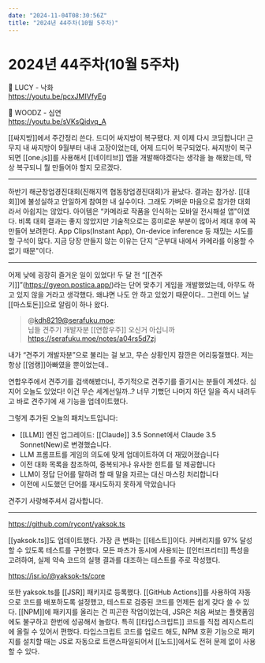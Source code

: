 ```yaml
---
date: "2024-11-04T08:30:56Z"
title: "2024년 44주차(10월 5주차)"
---
```


# 2024년 44주차(10월 5주차)

🎵 LUCY - 낙화\
https://youtu.be/pcxJMIVfyEg

🎵 WOODZ - 심연\
https://youtu.be/sVKsQidvq_A

[[싸지방]]에서 주간정리 쓴다. 드디어 싸지방이 복구됐다. 저 이제 다시 코딩합니다! 근무지 내 싸지방이 9월부터 내내 고장이었는데, 어제 드디어 복구되었다. 싸지방이 복구되면 [[one.js]]를 사용해서 [[네이티브]] 앱을 개발해야겠다는 생각을 늘 해왔는데, 막상 복구되니 뭘 만들어야 할지 모르겠다.

---

하반기 해군창업경진대회(진해지역 협동창업경진대회)가 끝났다. 결과는 참가상. [[대회]]에 불성실하고 안일하게 참여한 내 실수이다. 그래도 가벼운 마음으로 참가한 대회라서 아쉽지는 않았다. 아이템은 “카메라로 작품을 인식하는 모바일 전시해설 앱"이였다. 비록 대회 결과는 좋지 않았지만 기술적으로는 흥미로운 부분이 많아서 제대 후에 꼭 만들어 보려한다. App Clips(Instant App), On-device inference 등 재밌는 시도를 할 구석이 많다. 지금 당장 만들지 않는 이유는 단지 “군부대 내에서 카메라를 이용할 수 없기 때문"이다.

---

어제 낮에 굉장히 즐거운 일이 있었다! 두 달 전 “[[견주기]]”(https://gyeon.postica.app/)라는 단어 맞추기 게임을 개발했었는데, 아무도 하고 있지 않을 거라고 생각했다. 왜냐면 나도 안 하고 있었기 때문이다.. 그런데 어느 날 [[마스토돈]]으로 알림이 하나 왔다.

> @kdh8219@serafuku.moe:\
님들 견주기 개발자분 [[연합우주]] 오신거 아십니까\
https://serafuku.moe/notes/a04rs5d7zj

내가 “견주기 개발자분”으로 불리는 걸 보고, 무슨 상황인지 잠깐은 어리둥절했다. 저는 항상 [[엄랭]]아빠였을 뿐이었는데..

연합우주에서 견주기를 검색해봤더니, 주기적으로 견주기를 즐기시는 분들이 계셨다. 심지어 오늘도 있었다! 이건 무슨 세계선일까..? 너무 기뻤던 나머지 하던 일을 즉시 내려두고 바로 견주기에 새 기능을 업데이트했다.

그렇게 추가된 오늘의 패치노트입니다:
- [[LLM]] 엔진 업그레이드: [[Claude]] 3.5 Sonnet에서 Claude 3.5 Sonnet(New)로 변경했습니다.
- LLM 프롬프트를 게임의 의도에 맞게 업데이트하여 더 재밌어졌습니다
- 이전 대화 목록을 참조하여, 중복되거나 유사한 힌트를 덜 제공합니다
- LLM이 정답 단어를 말하려 할 때 말을 자르는 대신 마스킹 처리합니다
- 이전에 시도했던 단어를 재시도하지 못하게 막았습니다

견주기 사랑해주셔서 감사합니다.

---
https://github.com/rycont/yaksok.ts

[[yaksok.ts]]도 업데이트했다. 가장 큰 변화는 [[테스트]]이다. 커버리지를 97% 달성할 수 있도록 테스트를 구현했다. 모든 파츠가 동시에 사용되는 [[인터프리터]] 특성을 고려하여, 실제 약속 코드의 실행 결과를 대조하는 테스트를 주로 작성했다.

https://jsr.io/@yaksok-ts/core

또한 yaksok.ts를 [[JSR]] 패키지로 등록했다. [[GitHub Actions]]를 사용하여 자동으로 코드를 배포하도록 설정했고, 테스트로 검증된 코드를 언제든 쉽게 갖다 쓸 수 있다. [[NPM]]에 패키지를 올리는 건 피곤한 작업이었는데, JSR은 처음 써보는 플랫폼임에도 불구하고 한번에 성공해서 놀랐다. 특히 [[타입스크립트]] 코드를 직접 레지스트리에 올릴 수 있어서 편했다. 타입스크립트 코드를 업로드 해도, NPM 호환 기능으로 패키지를 설치할 때는 JS로 자동으로 트랜스파일되어서 [[노드]]에서도 전혀 문제 없이 사용할 수 있다.
